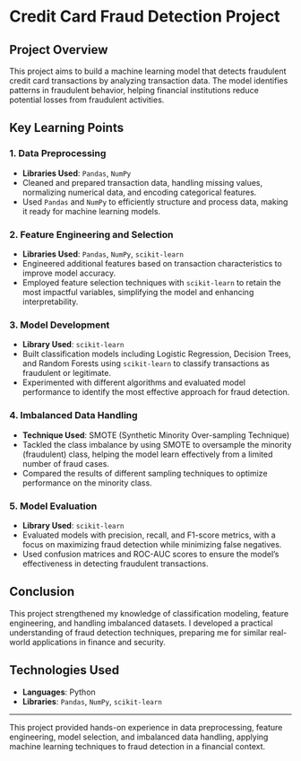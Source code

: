 # Credit Card Fraud Detection Project

## Project Overview
This project aims to build a machine learning model that detects fraudulent credit card transactions by analyzing transaction data. The model identifies patterns in fraudulent behavior, helping financial institutions reduce potential losses from fraudulent activities.

## Key Learning Points

### 1. Data Preprocessing
- **Libraries Used**: `Pandas`, `NumPy`
- Cleaned and prepared transaction data, handling missing values, normalizing numerical data, and encoding categorical features.
- Used `Pandas` and `NumPy` to efficiently structure and process data, making it ready for machine learning models.

### 2. Feature Engineering and Selection
- **Libraries Used**: `Pandas`, `NumPy`, `scikit-learn`
- Engineered additional features based on transaction characteristics to improve model accuracy.
- Employed feature selection techniques with `scikit-learn` to retain the most impactful variables, simplifying the model and enhancing interpretability.

### 3. Model Development
- **Library Used**: `scikit-learn`
- Built classification models including Logistic Regression, Decision Trees, and Random Forests using `scikit-learn` to classify transactions as fraudulent or legitimate.
- Experimented with different algorithms and evaluated model performance to identify the most effective approach for fraud detection.

### 4. Imbalanced Data Handling
- **Technique Used**: SMOTE (Synthetic Minority Over-sampling Technique)
- Tackled the class imbalance by using SMOTE to oversample the minority (fraudulent) class, helping the model learn effectively from a limited number of fraud cases.
- Compared the results of different sampling techniques to optimize performance on the minority class.

### 5. Model Evaluation
- **Library Used**: `scikit-learn`
- Evaluated models with precision, recall, and F1-score metrics, with a focus on maximizing fraud detection while minimizing false negatives.
- Used confusion matrices and ROC-AUC scores to ensure the model’s effectiveness in detecting fraudulent transactions.

## Conclusion
This project strengthened my knowledge of classification modeling, feature engineering, and handling imbalanced datasets. I developed a practical understanding of fraud detection techniques, preparing me for similar real-world applications in finance and security.

## Technologies Used
- **Languages**: Python
- **Libraries**: `Pandas`, `NumPy`, `scikit-learn`

---

This project provided hands-on experience in data preprocessing, feature engineering, model selection, and imbalanced data handling, applying machine learning techniques to fraud detection in a financial context.
